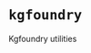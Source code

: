 # `kgfoundry`

Kgfoundry utilities

<!-- START doctoc generated TOC please keep comment here to allow auto update -->
<!-- END doctoc generated TOC please keep comment here to allow auto update -->
<!-- agent:readme v1 sha:0342b08deac5e1564b1fc9d5b196ccbeba265d41 content:a0f4a10b0308 -->
